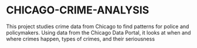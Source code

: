 # CHICAGO-CRIME-ANALYSIS
This project studies crime data from Chicago to find patterns for police and policymakers. Using data from the Chicago Data Portal, it looks at when and where crimes happen, types of crimes, and their seriousness
